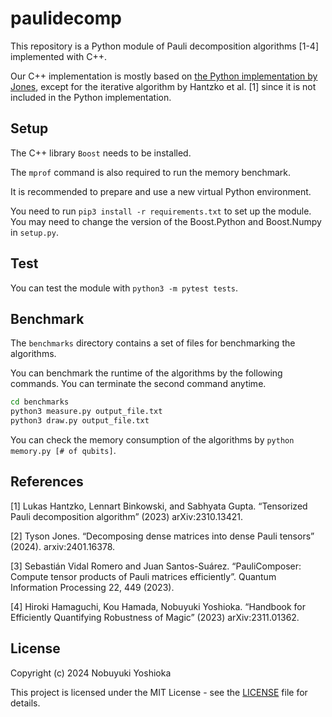 # paulidecomp

This repository is a Python module of Pauli decomposition algorithms [1-4] implemented with C++.

Our C++ implementation is mostly based on [the Python implementation by Jones](https://github.com/TysonRayJones/DensePauliDecomposer/tree/revision),
except for the iterative algorithm by Hantzko et al. [1] since it is not included in the Python implementation.

## Setup

The C++ library `Boost` needs to be installed.

The `mprof` command is also required to run the memory benchmark.

It is recommended to prepare and use a new virtual Python environment.

You need to run `pip3 install -r requirements.txt` to set up the module. You may need to change the version of the Boost.Python and Boost.Numpy in `setup.py`.

## Test

You can test the module with `python3 -m pytest tests`.

## Benchmark

The `benchmarks` directory contains a set of files for benchmarking the algorithms.

You can benchmark the runtime of the algorithms by the following commands.
You can terminate the second command anytime.
```bash
cd benchmarks
python3 measure.py output_file.txt
python3 draw.py output_file.txt
```

You can check the memory consumption of the algorithms by `python memory.py [# of qubits]`.


## References

[1] Lukas Hantzko, Lennart Binkowski, and Sabhyata Gupta. “Tensorized Pauli decomposition algorithm” (2023) arXiv:2310.13421.

[2] Tyson Jones. “Decomposing dense matrices into dense Pauli tensors” (2024). arxiv:2401.16378.

[3] Sebastián Vidal Romero and Juan Santos-Suárez. “PauliComposer: Compute tensor products of Pauli matrices efficiently”. Quantum Information Processing 22, 449 (2023).

[4] Hiroki Hamaguchi, Kou Hamada, Nobuyuki Yoshioka. “Handbook for Efficiently Quantifying Robustness of Magic” (2023) arXiv:2311.01362.

## License

Copyright (c) 2024 Nobuyuki Yoshioka

This project is licensed under the MIT License - see the [LICENSE](LICENSE) file for details.
